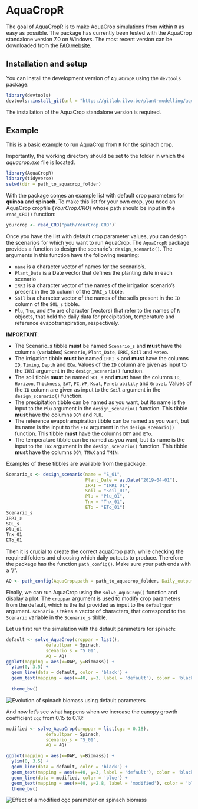 
<!-- README.md is generated from README.Rmd. Please edit that file -->

# AquaCropR

<!-- badges: start -->
<!-- badges: end -->

The goal of AquaCropR is to make AquaCrop simulations from within `R` as
easy as possible. The package has currently been tested with the
AquaCrop standalone version 7.0 on Windows. The most recent version can
be downloaded from the [FAO
website](https://www.fao.org/aquacrop/software/aquacropplug-inprogramme/en/#c518670).

## Installation and setup

You can install the development version of `AquaCropR` using the
`devtools` package:

``` r
library(devtools)
devtools::install_git(url = "https://gitlab.ilvo.be/plant-modelling/aquacropr.git", force = TRUE)
```

The installation of the AquaCrop standalone version is required.

## Example

This is a basic example to run AquaCrop from `R` for the spinach crop.

Importantly, the working directory should be set to the folder in which
the *aquacrop.exe* file is located.

``` r
library(AquaCropR)
library(tidyverse)
setwd(dir = path_to_aquacrop_folder)
```

With the package comes an example list with default crop parameters for
**quinoa** and **spinach**. To make this list for your own crop, you
need an AquaCrop cropfile (*YourCrop.CRO*) whose path should be input in
the `read_CRO()` function:

``` r
yourcrop <- read_CRO("path/YourCrop.CRO")` 
```

Once you have the list with default crop parameter values, you can
design the scenario’s for which you want to run AquaCrop. The
`AquaCropR` package provides a function to design the scenario’s:
`design_scenario()`. The arguments in this function have the following
meaning:

- `name` is a character vector of names for the scenario’s.
- `Plant_Date` is a Date vector that defines the planting date in each
  scenario  
- `IRRI` is a character vector of the names of the irrigation scenario’s
  present in the `ID` column of the `IRRI_s` tibble.  
- `Soil` is a character vector of the names of the soils present in the
  `ID` column of the `SOL_s` tibble.
- `Plu`, `Tnx`, and `ETo` are character (vectors) that refer to the
  names of `R` objects, that hold the daily data for precipitation,
  temperature and reference evapotranspiration, respectively.

**IMPORTANT**:

- The Scenario_s tibble **must** be named `Scenario_s` and **must** have
  the columns (variables) `Scenario`, `Plant_Date`, `IRRI`, `Soil` and
  `Meteo`.  
- The irrigation tibble **must** be named `IRRI_s` and **must** have the
  columns `ID`, `Timing`, `Depth` and `ECw`. Values of the `ID` column
  are given as input to the `IRRI` argument in the `design_scenario()`
  function.  
- The soil tibble **must** be named `SOL_s` and **must** have the
  columns `ID`, `Horizon`, `Thickness`, `SAT`, `FC`, `WP`, `Ksat`,
  `Penetrability` and `Gravel`. Values of the `ID` column are given as
  input to the `Soil` argument in the `design_scenario()` function.  
- The precipitation tibble can be named as you want, but its name is the
  input to the `Plu` argument in the `design_scenario()` function. This
  tibble **must** have the columns `DOY` and `PLU`.  
- The reference evapotranspiration tibble can be named as you want, but
  its name is the input to the `ETo` argument in the `design_scenario()`
  function. This tibble **must** have the columns `DOY` and `ETo`.  
- The temperature tibble can be named as you want, but its name is the
  input to the `Tnx` argument in the `design_scenario()` function. This
  tibble **must** have the columns `DOY`, `TMAX` and `TMIN`.

Examples of these tibbles are available from the package.

``` r
Scenario_s <- design_scenario(name = "S_01", 
                              Plant_Date = as.Date("2019-04-01"), 
                              IRRI = "IRRI_01", 
                              Soil = "Soil_01", 
                              Plu = "Plu_01",
                              Tnx = "Tnx_01",
                              ETo = "ETo_01")
Scenario_s
IRRI_s
SOL_s
Plu_01
Tnx_01
ETo_01
```

Then it is crucial to create the correct aquaCrop path, while checking
the required folders and choosing which daily outputs to produce.
Therefore the package has the function `path_config()`. Make sure your
path ends with a “/”.

``` r
AQ <- path_config(AquaCrop.path = path_to_aquacrop_folder, Daily_output = c(1,2))
```

Finally, we can run AquaCrop using the `solve_AquaCrop()` function and
display a plot. The `croppar` argument is used to modify crop parameters
from the default, which is the list provided as input to the
`defaultpar` argument. `scenario_s` takes a vector of characters, that
correspond to the `Scenario` variable in the `Scenario_s` tibble.

Let us first run the simulation with the default parameters for spinach:

``` r
default <- solve_AquaCrop(croppar = list(),
               defaultpar = Spinach,
               scenario_s = "S_01",
               AQ = AQ)
ggplot(mapping = aes(x=DAP, y=Biomass)) +
  ylim(0, 3.5) +
  geom_line(data = default, color = 'black') +
  geom_text(mapping = aes(x=40, y=3, label = 'default'), color = 'black') +
  
  theme_bw()
```

![Evolution of spinach biomass using default
parameters](man/figures/example_default.png)

And now let’s see what happens when we increase the canopy growth
coefficient `cgc` from 0.15 to 0.18:

``` r
modified <- solve_AquaCrop(croppar = list(cgc = 0.18),
               defaultpar = Spinach,
               scenario_s = "S_01",
               AQ = AQ)

ggplot(mapping = aes(x=DAP, y=Biomass)) +
  ylim(0, 3.5) +
  geom_line(data = default, color = 'black') +
  geom_text(mapping = aes(x=40, y=3, label = 'default'), color = 'black') +
  geom_line(data = modified, color = 'blue') +
  geom_text(mapping = aes(x=40, y=2.8, label = 'modified'), color = 'blue') +
  theme_bw()
```

![Effect of a modified cgc parameter on spinach
biomass](man/figures/example_modified.png)
